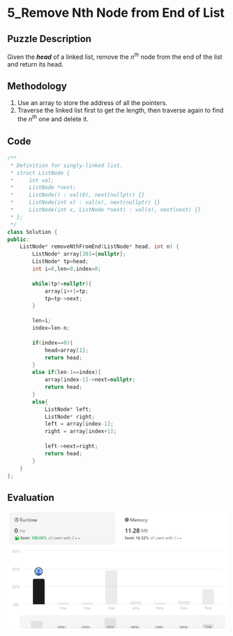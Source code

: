 # 5_Remove Nth Node from End of List
## Puzzle Description
Given the ***head*** of a linked list, remove the $n^{th}$ node from the end of the list and return its head.

## Methodology
1. Use an array to store the address of all the pointers.
2. Traverse the linked list first to get the length, then traverse again to find the $n^{th}$ one and delete it.

## Code
```cpp
/**
 * Definition for singly-linked list.
 * struct ListNode {
 *     int val;
 *     ListNode *next;
 *     ListNode() : val(0), next(nullptr) {}
 *     ListNode(int x) : val(x), next(nullptr) {}
 *     ListNode(int x, ListNode *next) : val(x), next(next) {}
 * };
 */
class Solution {
public:
    ListNode* removeNthFromEnd(ListNode* head, int n) {
        ListNode* array[30]={nullptr};
        ListNode* tp=head;
        int i=0,len=0,index=0;
        
        while(tp!=nullptr){
            array[i++]=tp;
            tp=tp->next;
        }

        len=i;
        index=len-n;

        if(index==0){
            head=array[1];
            return head;
        }
        else if(len-1==index){
            array[index-1]->next=nullptr;
            return head;
        }
        else{
            ListNode* left;
            ListNode* right;
            left = array[index-1];
            right = array[index+1];

            left->next=right;
            return head;
        }
    }
};
```

## Evaluation
![img](./5_Remove%20Nth%20Node%20from%20End%20of%20List.png)